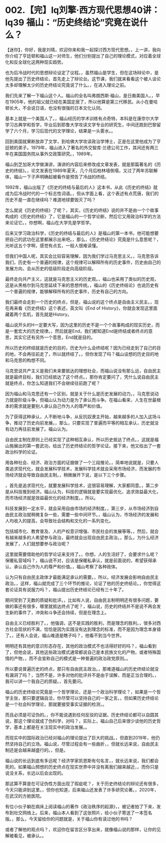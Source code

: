 # 002.【完】lq刘擎·西方现代思想40讲：lq39 福山：“历史终结论”究竟在说什么？

【迷你】，你好，我是刘晴，欢迎你来和我一起探讨西方现代思想。，上一讲，我向你介绍了亨廷顿和福山这一对师生，他们分别提出了自己的理论模式，对应着全球化和反全球化这两种现实趋势。

也为后冷战时代的思想辩论设定了议程。，虽然福山是学生，但在这场辩论中，是他先提出了历史终结论，首先走上了辩论台。这节课，我们就来看看这个被人谈论太多却理解太少的历史终结论究竟说了什么。，在进入理论之前。

我们先来了解一下福山这个人。福山的全名叫弗朗西斯·福山，是日裔美国人。，早在1905年，他的祖父就已经在美国定居了，所以他算是第三代移民。从小在曼哈顿长大，不会说日语，也没有很强的日本文化认同。

基本上就是一个美国人了。，福山经历的学术训练有点奇特，本科是在康奈尔大学学习古典学和哲学，毕业后到耶鲁大学攻读文学专业的研究生，中间还跑到巴黎留学了六个月，学习后现代的文学理论，结果是一头雾水。。

回到美国就果断放弃了文学，到哈佛大学攻读政治学博士，正是在这里他成为了亨廷顿的弟子。1979年，福山进入了著名的外交智库·兰德公司工作，其间还有两三年在美国国务院从事外交政策研究。，1989年。

福山到芝加哥大学做演讲，演讲的内容后来修改成文章发表，就是那篇著名的《历史的终结》。，论文发表在1989年夏天，几个月后柏林墙倒塌，又过了两年苏联解体，福山一下子声明确起被看作是预告了冷战的终结。

1992年，福山出版了《历史的终结与最后的人》这本书，从此《历史的终结》就成为后冷战时代的一个标志性词语。，但从字面上看，这个表述有点荒唐，我们的历史不是一直在继续吗？难道地球要毁灭了吗？

怎么就说《历史的终结》了呢？，其实，《历史的终结》说的并不是由一个个故事构成的《历史的终结》了，它是福山的一个哲学论断，然后它又用政治科学的方法来论证它。，你想啊，福山在大学先是学哲学。

后来又学习政治科学，《历史的终结与最后的人》是福山的第一本书，他可能想要把自己的武功在这里都展示出来吧。，那么，《历史终结论》究竟是什么意思呢？，光听这五个字啊，感觉有点玄，一般人很难读懂。

但我们中国人呢，其实会比较容易理解，因为我们学过马克思主义。，马克思告诉我们，历史有一个普遍的规律，这个规律可以解释所有的历史事件，历史由自己的发展方向，会从历史的低级阶段走向高级阶段。

最终走向共产主义，这就是马克思主义的历史观。，福山也采用了类似的历史观，这是从黑格尔到马克思延续下来的思想传统。，福山的《历史终结论》也说历史有一个普遍的规律，能够解释所有的历史事件，历史有自己的方向。

我们最终会走到一个历史的终点，但是，福山说的这个终点是自由主义民主。，现在再来看《历史终结》这个表述，英文叫《End of History》，你就会发现这里面藏着两个玄机，首先就是History。

福山说开头的H一定要大写，因为这里的历史不是一个个故事构成的现实历史，而是一套宏大的历史规律。，然后就是End，我们都知道End是终结或者终点的意思，其实它还有另外一个意思，End就是目的。

所以历史的终结就是历史的目的，历史为什么会终结呢？因为已经走到了自己的目的地，不会再往前走了，所以就终结了。，但你发现了吗？福山设想的历史目的地和马克思的构想不同。

马克思说共产主义是我们未来要抵达的理想社会，而福山说没有那么远，自由民主就是最终目标，我们已经抵达了这个终点。，那你肯定要问了，凭什么说自由民主就是终点，你怎么知道我们不会继续往前跑了呢？

因为福山和马克思还有一个区别，就是关于什么是历史发展的动力。，马克思说动力就是阶级斗争，但福山认为动力是为了承认而斗争。在福山看来，人生在世最根本的需求就是要别人承认自己作为人的尊严和价值。

为了获得这种承认，人不断地斗争，从反抗奴隶主开始，越来越多的人加入这场斗争，推动了历史向前发展。，那么，只要实现了普遍而平等的相互承认，历史就没有动力再往前发展了。福山认为。

自由民主制在原则上已经实现了这种相互承认，所以历史抵达了终点。，这就是福山施展出的第一套武功，给出了历史终结论的哲学论证。接下来，他又给出了一套政治科学的论证。

用各种社会、经济、政治方面的证据做了一个三段推论。，简单地说就是，只要人类追求现代化，就会发展科学技术，发展科学技术就会采用市场经济，而发展的市场经济就会导致自由民主制。，稍微展开下说，是以下三个步骤。

，首先是追求现代化，就要发展科学技术，这很容易理解，大家都同意。，第二步是从科技推到经济。福山认为，科技的逻辑就是要实现最优化、追求效益最大化，而市场经济就是效益最优化的经济制度。，所以。

科技发展到一定水平，就会采用自由市场的经济制度。，第三步，从市场经济到自由民主政治就稍微复杂一些，需要一些中间环节。，福山认为，市场经济的发展和人均收入的提高，会导致社会结构和文化的一系列变化。

包括城市化、教育普及、人的产权意识增强、市民社会的发展等等。，然后，就会有越来越多的人希望参与政治，最终就会出现自由民主政治。，那么，为什么经济发展了，人们就想要参与政治呢？

这里就需要借助他的哲学论证来支持了。，你想，人的生活好了，会要求什么呢？保暖私营域吗？，福山说不对，应该是保暖私承认，就是前面说的，希望获得承认，承认自己作为人的尊严和价值。，福山考察了各种政体。

认为只有自由民主政体才最能满足承认的需要。，所以，经济发展会影响自由民主政治。，这样，福山就完成了三个环节的推论，论证了他的历史终结论。，你觉得这套论证具有说服力吗？，福山提出历史终结论已经有三十年了。

期间受到了无数的质疑和批评。，比如有人说，自由民主制明明还有很多问题，要做的事还有很多，哪里就抵达终点了呢？，福山说，历史的终结并不是说不再会发生新的事件了，冲突和斗争还会持续，但是在理念上。

自由主义已经胜利了。，他强调，这不是实践的胜利，而是理念的胜利。，很多对西方社会现状的不满，恰恰是因为实践没有达到理念的标准，而不是因为理念本身错了。，还有人会说，福山难道是瞎子吗？，他看不到当今世界。

明明还有其他的意识形态存在，其他的政治模式不也活得好好的吗？，福山看到了，但他会说，其他这些政治模式通常都说自己是本民族文化的产物，或者特殊国情的产物，，而不会宣称自己的模式是一种普遍的政治政党原则。。

所以要说普遍历史的终点，那只有自由民主政治。，那难道福山的历史终结论就没有漏洞了吗？，当然不是，许多对他的批评并不是由于误解，而是正当合理的。，我可以讲一个我自己的质疑。，首先要问。

福山的历史终结论究竟是一个哲学理论，还是一个政治科学理论？，如果是一个哲学主张，那只要逻辑自洽，你尽管可以坚持自己的一家之言。，但如果历史终结论是一个社会科学理论，那就要接受事实证据的检测，。

而且必须是可证伪的。，你不能说遇到任何反驳的证据，历史终结论都可以自圆其说，那这个理论就成了伪科学，对吗？，实际上，福山自己后来很少谈他的历史哲学，基本上都是在关注现实中的政治发展。。

而现实中的国际政治已经对福山的理论提出了巨大的挑战。，但直到2019年，他仍然坚持自己的立场。福山说，尽管过程会有一些曲折，，但就长远来说，自由民主制还是会越来越盛行的。，但是。

福山说的长远到底有多远呢？经济学家凯恩斯有句名言，，就长远来说，我们都会死的。如果福山预想的历史终点在现实世界中并没有离我们越来越近，，而你只是说没关系，长远以后会出现的。

那这算不算是在可证伪性方面出现了瑕疵呢？，关于历史终结论的辩论还有很多，今天只能讲到这里。，但你也知道，后来福山还发表了许多研究论著。，2020年，在武汉的方舱医院。

有位小伙子躺在病床上阅读福山的著作《政治秩序的起源》，，被记者拍了下来，发布到社交网络上。后来，福山本人看到了这张照片，给小伙子寄送了一本签名版。，那么，今天留给你的问题就是，关于福山你有读过他的书吗？

或者了解他的观点吗？，欢迎你在留言区分享出来，就像福山说的那样，让你的见解被看见，被承认。。